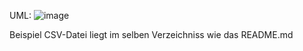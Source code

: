 UML:
![image](https://github.com/user-attachments/assets/6ee9deaf-70f0-487f-acb7-12afafb1e6df)

Beispiel CSV-Datei liegt im selben Verzeichniss wie das README.md